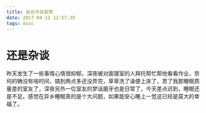 ```yaml
---
title: 台北今日有雨
date: 2017-04-11 12:57:39
tags: misc
---
```

# 还是杂谈
昨天发生了一些事情心情很抑郁，深夜被对面寝室的人拜托帮忙帮他看看作业，奈何的确没有啥时间，搞到两点多还没弄完，草草洗了澡便上床了，苦了我那睡眠质量差的室友了，深夜另外一位室友的梦话磨牙也是日常了，今天差点迟到，睡眠还是不足。感觉在异乡睡眠真的是个大问题，如果能安心睡上一觉这已经是莫大的幸福了。
